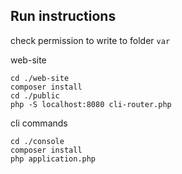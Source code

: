 ## Run instructions
check permission to write to folder `var`

web-site
```
cd ./web-site
composer install
cd ./public
php -S localhost:8080 cli-router.php
```

cli commands
```
cd ./console
composer install
php application.php
```

